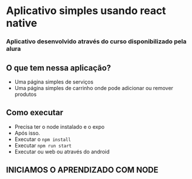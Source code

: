 # Aplicativo simples usando react native

### Aplicativo desenvolvido através do curso disponibilizado pela alura

## O que tem nessa aplicação?
- Uma página simples de serviços
- Uma página simples de carrinho onde pode adicionar ou remover produtos

## Como executar 

- Precisa ter o node instalado e o expo
- Após isso.
- Executar o `npm install`
- Executar `npm run start`
- Executar ou web ou através do android 

## INICIAMOS O APRENDIZADO COM NODE